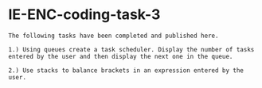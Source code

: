 # IE-ENC-coding-task-3
`The following tasks have been completed and published here.`

`1.) Using queues create a task scheduler. Display the number of tasks entered by the user and then display the next one in the queue.`

`2.) Use stacks to balance brackets in an expression entered by the user.`
